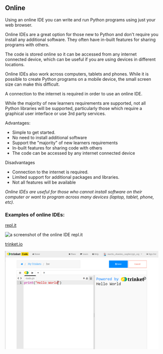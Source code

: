 ## Online
Using an online IDE you can write and run Python programs using just your web browser.

Online IDEs are a great option for those new to Python and don't require you install any additional software. They often have in-built features for sharing programs with others. 

The code is stored online so it can be accessed from any internet connected device, which can be useful if you are using devices in different locations.

Online IDEs also work across computers, tablets and phones. While it is possible to create Python programs on a mobile device, the small screen size can make this difficult.

A connection to the internet is required in order to use an online IDE.

While the majority of new learners requirements are supported, not all Python libraries will be supported, particularly those which require a graphical user interface or use 3rd party services. 

Advantages:

+ Simple to get started.
+ No need to install additional software
+ Support the "majority" of new learners requirements
+ In-built features for sharing code with others
+ The code can be accessed by any internet connected device

Disadvantages

+ Connection to the internet is required.
+ Limited support for additional packages and libraries.
+ Not all features will be available

*Online IDEs are useful for those who cannot install software on their computer or want to program across many devices (laptop, tablet, phone, etc).*

### Examples of online IDEs:

[repl.it](https://repl.it)

![a screenshot of the online IDE repl.it](images/replit.png)

[trinket.io](https://trinket.io)

![a screenshot of the online IDE trinket.io](images/trinket.png)
